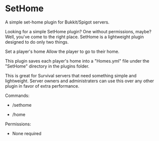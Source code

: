 # SetHome
A simple set-home plugin for Bukkit/Spigot servers.

Looking for a simple SetHome plugin? One without permissions, maybe? Well, you've come to the right place. SetHome is a lightweight plugin designed to do only two things.

Set a player's home
Allow the player to go to their home.

This plugin saves each player's home into a "Homes.yml" file under the "SetHome" directory in the plugins folder.

This is great for Survival servers that need something simple and lightweight. Server owners and administraters can use this over any other plugin in favor of extra performance.

Commands:

- /sethome

- /home

Permissions:

- None required 
